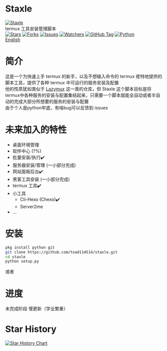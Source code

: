 # Staxle
[![Staxle](https://toad114514.github.io/img/wb/staxle.jpg)](https://github.com/Toad114514/Staxle)<br>
termux 工具安装管理脚本<br>
[![Stars](https://img.shields.io/github/stars/Toad114514/Staxle.svg)](https://github.com/Toad114514/Staxle/status)
[![Forks](https://img.shields.io/github/forks/Toad114514/Staxle.svg)](https://github.com/Toad114514/Toad114514/network/members)
[![Issues](https://img.shields.io/github/issues/Toad114514/Staxle.svg)](https://github.com/Toad114514/Staxle/issues)
[![Watchers](https://img.shields.io/github/watchers/Toad114514/Staxle.svg)](https://github.com/Toad114514/Staxle/watchers)
[![GitHub Tag](https://img.shields.io/github/v/tag/toad114514/staxle)](https://github.com/Toad114514/Staxle/releases)
[![Python](https://img.shields.io/badge/language-Python%203-blue.svg)](https://www.python.org)<br>
[English](https://github.com/Toad114514/Staxle/blob/main/README_EN.md)
# 简介
这是一个为快速上手 termux 的新手，以及不想输入命令的 termux 佬特地提供的脚本工具，提供了各种 termux 中可运行的服务安装及配置<br>
他的性质犹如类似于 [Lazymux](https://github.com/Gameye98/Lazymux) 这一类的仓库，但 Staxle 这个脚本目标是将termux中各种服务的安装与配置集结起来，只需要一个脚本就能全自动或者半自动的完成大部分所想要的服务的安装与配置<br>
由于个人是python牢底，有啥bug可以反馈到 issues
# 未来加入的特性
 - 桌面环境管理
 - 软件中心 (?%)
 - 批量安装/执行✔️
 - 服务器安装/管理 (一小部分完成)
 - 网站面板后台✔️
 - 黑客工具安装 (一小部分完成)
 - termux 工具✔️
 - 小工具
   - Cli-Hexo (Chexo)✔️
   - Server2me
 - ...
# 安装
```bash
pkg install python git
git clone https://github.com/toad114514/staxle.git
cd staxle
python setup.py
```
或者
# 进度
未完成阶段
慢更新（学业繁重）
# Star History
[![Star History Chart](https://api.star-history.com/svg?repos=Toad114514/Staxle&type=Date)](https://star-history.com/#Toad114514/Staxle&Date)